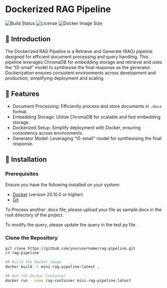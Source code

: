 # Dockerized RAG Pipeline

![Build Status](https://img.shields.io/github/actions/workflow/status/yourusername/rag-pipeline/build.yml?branch=main)
![License](https://img.shields.io/github/license/yourusername/rag-pipeline)
![Docker Image Size](https://img.shields.io/docker/image-size/yourusername/rag-pipeline/latest)


## 📖 Introduction

The Dockerized RAG Pipeline is a Retrieve and Generate (RAG) pipeline designed for efficient document processing and query handling. This pipeline leverages ChromaDB for embedding storage and retrieval and uses the “t5-small” model to synthesise the final response as the generator. Dockerization ensures consistent environments across development and production, simplifying deployment and scaling.

## 🚀 Features

- Document Processing: Efficiently process and store documents in `.docx` format.
- Embedding Storage: Utilise ChromaDB for scalable and fast embedding storage.
- Dockerized Setup: Simplify deployment with Docker, ensuring consistency across environments.
- Generator Model: Leveraging "t5-small" model for synthesising the final response.

## 🔧 Installation

### Prerequisites

Ensure you have the following installed on your system:

- [Docker](https://docs.docker.com/get-docker/) (version 20.10.0 or higher)
- [Git](https://git-scm.com/downloads)

To Process another .docx file, please upload your file as sample.docx in the root directory of the project.

To modify the query, please update the query in the test.py file.

### Clone the Repository

```bash
git clone https://github.com/yourusername/rag-pipeline.git
cd rag-pipeline

## Build the Docker Image
docker build -t mini-rag-pipeline:latest .

## Run the Docker Container
docker run --name rag-container mini-rag-pipeline:latest


